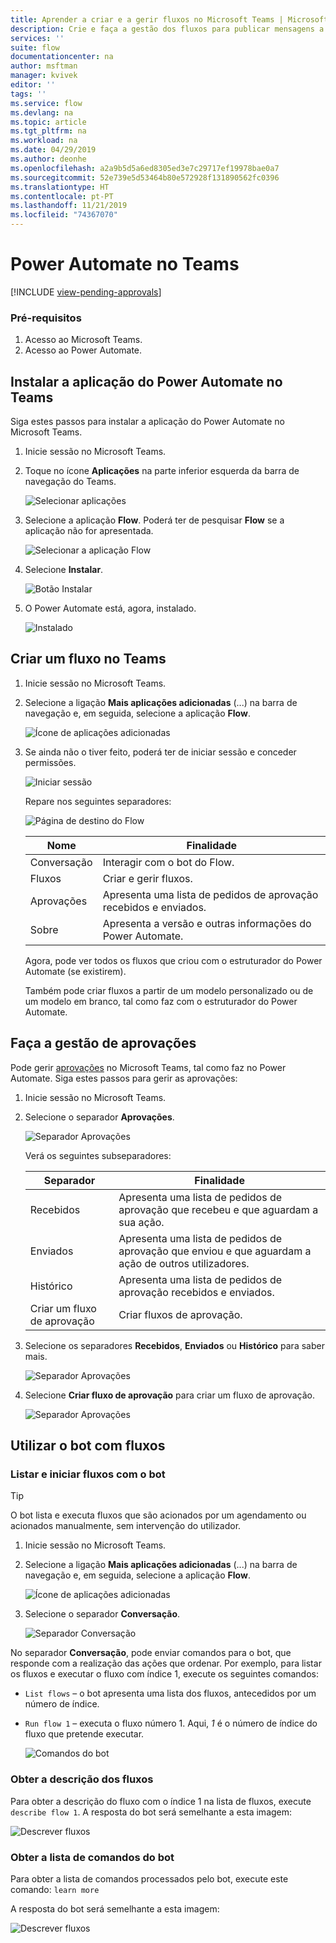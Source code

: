 ```yaml
---
title: Aprender a criar e a gerir fluxos no Microsoft Teams | Microsoft Docs
description: Crie e faça a gestão dos fluxos para publicar mensagens a pedido, @mention utilizadores e canais, publicar cartões com opções de resposta e muito mais.
services: ''
suite: flow
documentationcenter: na
author: msftman
manager: kvivek
editor: ''
tags: ''
ms.service: flow
ms.devlang: na
ms.topic: article
ms.tgt_pltfrm: na
ms.workload: na
ms.date: 04/29/2019
ms.author: deonhe
ms.openlocfilehash: a2a9b5d5a6ed8305ed3e7c29717ef19978bae0a7
ms.sourcegitcommit: 52e739e5d53464b80e572928f131890562fc0396
ms.translationtype: HT
ms.contentlocale: pt-PT
ms.lasthandoff: 11/21/2019
ms.locfileid: "74367070"
---
```

# <a name="power-automate-in-teams"></a>Power Automate no Teams
[!INCLUDE [view-pending-approvals](includes/cc-rebrand.md)]

### <a name="prerequisites"></a>Pré-requisitos

1. Acesso ao Microsoft Teams.
1. Acesso ao Power Automate.

## <a name="install-the-power-automate-app-in-teams"></a>Instalar a aplicação do Power Automate no Teams

Siga estes passos para instalar a aplicação do Power Automate no Microsoft Teams.

1. Inicie sessão no Microsoft Teams.

1. Toque no ícone **Aplicações** na parte inferior esquerda da barra de navegação do Teams.

    ![Selecionar aplicações](media/flows-teams/apps.png)

1. Selecione a aplicação **Flow**. Poderá ter de pesquisar **Flow** se a aplicação não for apresentada.

    ![Selecionar a aplicação Flow](media/flows-teams/select-flow-app.png)

1. Selecione **Instalar**.

    ![Botão Instalar](media/flows-teams/select-install.png)

1. O Power Automate está, agora, instalado.

    ![Instalado](media/flows-teams/flow-installed.png)


## <a name="create-a-flow-in-teams"></a>Criar um fluxo no Teams

1. Inicie sessão no Microsoft Teams.

1. Selecione a ligação **Mais aplicações adicionadas** (...) na barra de navegação e, em seguida, selecione a aplicação **Flow**.

    ![Ícone de aplicações adicionadas](media/flows-teams/added-apps-icon.png)

1. Se ainda não o tiver feito, poderá ter de iniciar sessão e conceder permissões.

    ![Iniciar sessão](media/flows-teams/grant-permissions-sign-in.png)


    Repare nos seguintes separadores:

    ![Página de destino do Flow](media/flows-teams/flow-landing-page.png)

    Nome|Finalidade
    ----|-----|
    Conversação|Interagir com o bot do Flow.
    Fluxos|Criar e gerir fluxos.
    Aprovações|Apresenta uma lista de pedidos de aprovação recebidos e enviados.
    Sobre|Apresenta a versão e outras informações do Power Automate.


    Agora, pode ver todos os fluxos que criou com o estruturador do Power Automate (se existirem). 

    Também pode criar fluxos a partir de um modelo personalizado ou de um modelo em branco, tal como faz com o estruturador do Power Automate. 

## <a name="manage-approvals"></a>Faça a gestão de aprovações

Pode gerir [aprovações](modern-approvals.md) no Microsoft Teams, tal como faz no Power Automate. Siga estes passos para gerir as aprovações:

1. Inicie sessão no Microsoft Teams.
1. Selecione o separador **Aprovações**.

    ![Separador Aprovações](media/flows-teams/approvals-tab.png)

    Verá os seguintes subseparadores:

    Separador|Finalidade
    ----|-----|
    Recebidos|Apresenta uma lista de pedidos de aprovação que recebeu e que aguardam a sua ação.
    Enviados|Apresenta uma lista de pedidos de aprovação que enviou e que aguardam a ação de outros utilizadores.
    Histórico|Apresenta uma lista de pedidos de aprovação recebidos e enviados.
    Criar um fluxo de aprovação|Criar fluxos de aprovação.

1. Selecione os separadores **Recebidos**, **Enviados** ou **Histórico** para saber mais.

    ![Separador Aprovações](media/flows-teams/approvals-tab-2.png)

1. Selecione **Criar fluxo de aprovação** para criar um fluxo de aprovação.

    ![Separador Aprovações](media/flows-teams/approvals-tab-3.png)

## <a name="use-the-bot-with-flows"></a>Utilizar o bot com fluxos

### <a name="list-and-launch-flows-with-the-bot"></a>Listar e iniciar fluxos com o bot

> [!TIP]
> O bot lista e executa fluxos que são acionados por um agendamento ou acionados manualmente, sem intervenção do utilizador.

1. Inicie sessão no Microsoft Teams.
1. Selecione a ligação **Mais aplicações adicionadas** (...) na barra de navegação e, em seguida, selecione a aplicação **Flow**.

    ![Ícone de aplicações adicionadas](media/flows-teams/added-apps-icon.png)
    
1. Selecione o separador **Conversação**.

    ![Separador Conversação](media/flows-teams/conversations-tab.png)

No separador **Conversação**, pode enviar comandos para o bot, que responde com a realização das ações que ordenar. Por exemplo, para listar os fluxos e executar o fluxo com índice 1, execute os seguintes comandos:

- ```List flows``` – o bot apresenta uma lista dos fluxos, antecedidos por um número de índice.
- ```Run flow 1``` – executa o fluxo número 1. Aqui, *1* é o número de índice do fluxo que pretende executar.

   ![Comandos do bot](media/flows-teams/bot-commands.png)

### <a name="get-the-description-for-flows"></a>Obter a descrição dos fluxos

Para obter a descrição do fluxo com o índice 1 na lista de fluxos, execute ```describe flow 1```. A resposta do bot será semelhante a esta imagem:

   ![Descrever fluxos](media/flows-teams/bot-describe.png)

### <a name="get-the-list-of-commands-for-the-bot"></a>Obter a lista de comandos do bot

Para obter a lista de comandos processados pelo bot, execute este comando: ```learn more``` 

A resposta do bot será semelhante a esta imagem:

![Descrever fluxos](media/flows-teams/bot-learn-more.png) 
